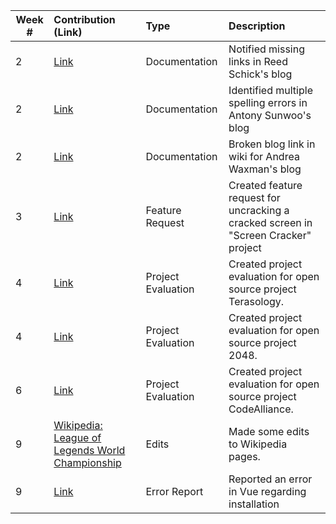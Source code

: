 
| Week #       | Contribution (Link)  | Type  | Description | 
|---|:---|:---|:---| 
|  2   | [Link](https://github.com/nyu-ossd-s19/rns350-weekly/issues/1)    | Documentation | Notified missing links in Reed Schick's blog|
|  2   | [Link](https://github.com/nyu-ossd-s19/asunwoo98-weekly/issues/3)   | Documentation | Identified multiple spelling errors in Antony Sunwoo's blog|
|  2   | [Link](https://github.com/nyu-ossd-s19/andreawaxman-weekly/issues/5)    | Documentation | Broken blog link in wiki for Andrea Waxman's blog |
|  3   | [Link](https://github.com/nyu-ossd-s19/screen-cracker-team-7/issues/8)    | Feature Request | Created feature request for uncracking a cracked screen in "Screen Cracker" project|
|  4   | [Link](https://github.com/nyu-ossd-s19/project_evaluation/blob/master/terasology_evaluation_1.md)   | Project Evaluation | Created project evaluation for open source project Terasology. |
|  4   | [Link](https://github.com/nyu-ossd-s19/jwanggggg-weekly/blob/gh-pages/_posts/2048_evaluation.md)   | Project Evaluation | Created project evaluation for open source project 2048. |
|  6   | [Link](https://github.com/nyu-ossd-s19/jwanggggg-weekly/blob/gh-pages/_posts/CodeAlliance_Evaluation.md)   | Project Evaluation | Created project evaluation for open source project CodeAlliance. |
|  9   | [Wikipedia: League of Legends World Championship](https://en.wikipedia.org/wiki/League_of_Legends_World_Championship)    | Edits | Made some edits to Wikipedia pages.|
|  9   | [Link](https://github.com/vuejs/vue/issues/9831)   | Error Report | Reported an error in Vue regarding installation
